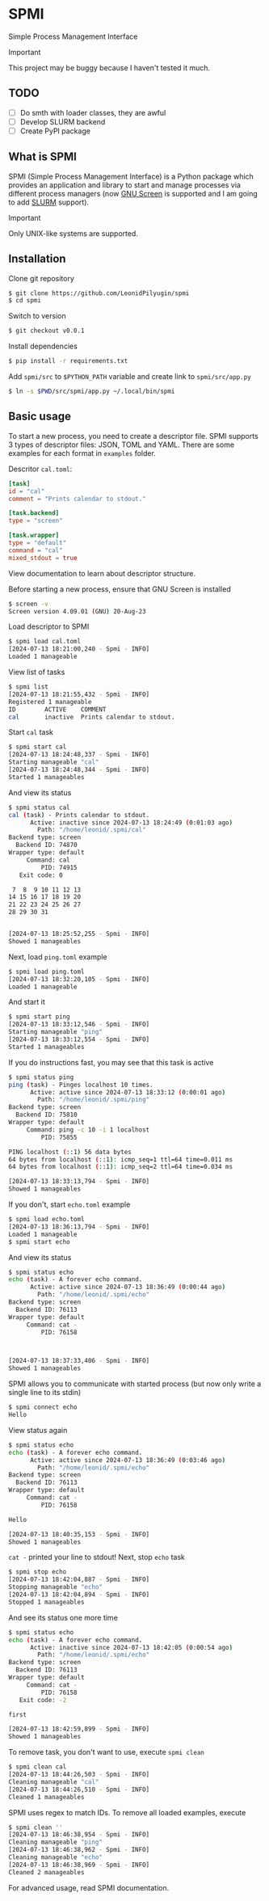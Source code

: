 # SPMI

Simple Process Management Interface

> [!IMPORTANT]
> This project may be buggy because I haven't tested it much.

## TODO
- [ ] Do smth with loader classes, they are awful
- [ ] Develop SLURM backend
- [ ] Create PyPI package

## What is SPMI

SPMI (Simple Process Management Interface) is a Python package which provides
an application and library to start and manage processes via different process
managers (now [GNU Screen](https://www.gnu.org/software/screen/) is supported
and I am going to add [SLURM](https://slurm.schedmd.com/overview.html) support).

> [!IMPORTANT]
> Only UNIX-like systems are supported.

## Installation

Clone git repository
```sh
$ git clone https://github.com/LeonidPilyugin/spmi
$ cd spmi
```

Switch to version
```sh
$ git checkout v0.0.1
```

Install dependencies
```sh
$ pip install -r requirements.txt
```

Add `spmi/src` to `$PYTHON_PATH` variable and create link to `spmi/src/app.py`
```sh
$ ln -s $PWD/src/spmi/app.py ~/.local/bin/spmi
```

## Basic usage
To start a new process, you need to create a descriptor file. SPMI supports
3 types of descriptor files: JSON, TOML and YAML. There are some examples for
each format in `examples` folder.

Descritor `cal.toml`:
```TOML
[task]
id = "cal"
comment = "Prints calendar to stdout."

[task.backend]
type = "screen"

[task.wrapper]
type = "default"
command = "cal"
mixed_stdout = true
```

View documentation to learn about descriptor structure.

Before starting a new process, ensure that GNU Screen is installed
```sh
$ screen -v
Screen version 4.09.01 (GNU) 20-Aug-23
```

Load descriptor to SPMI
```sh
$ spmi load cal.toml
[2024-07-13 18:21:00,240 - Spmi - INFO]
Loaded 1 manageable
```

View list of tasks
```sh
$ spmi list
[2024-07-13 18:21:55,432 - Spmi - INFO]
Registered 1 manageable
ID        ACTIVE    COMMENT
cal       inactive  Prints calendar to stdout.
```

Start `cal` task
```sh
$ spmi start cal
[2024-07-13 18:24:48,337 - Spmi - INFO]
Starting manageable "cal"
[2024-07-13 18:24:48,344 - Spmi - INFO]
Started 1 manageables
```

And view its status
```sh
$ spmi status cal
cal (task) - Prints calendar to stdout.
      Active: inactive since 2024-07-13 18:24:49 (0:01:03 ago)
        Path: "/home/leonid/.spmi/cal"
Backend type: screen
  Backend ID: 74870
Wrapper type: default
     Command: cal
         PID: 74915
   Exit code: 0

 7  8  9 10 11 12 13
14 15 16 17 18 19 20
21 22 23 24 25 26 27
28 29 30 31


[2024-07-13 18:25:52,255 - Spmi - INFO]
Showed 1 manageables
```

Next, load `ping.toml` example
```sh
$ spmi load ping.toml
[2024-07-13 18:32:20,105 - Spmi - INFO]
Loaded 1 manageable
```

And start it
```sh
$ spmi start ping
[2024-07-13 18:33:12,546 - Spmi - INFO]
Starting manageable "ping"
[2024-07-13 18:33:12,554 - Spmi - INFO]
Started 1 manageables
```

If you do instructions fast, you may see that this task is active
```sh
$ spmi status ping
ping (task) - Pinges localhost 10 times.
      Active: active since 2024-07-13 18:33:12 (0:00:01 ago)
        Path: "/home/leonid/.spmi/ping"
Backend type: screen
  Backend ID: 75810
Wrapper type: default
     Command: ping -c 10 -i 1 localhost
         PID: 75855

PING localhost (::1) 56 data bytes
64 bytes from localhost (::1): icmp_seq=1 ttl=64 time=0.011 ms
64 bytes from localhost (::1): icmp_seq=2 ttl=64 time=0.034 ms

[2024-07-13 18:33:13,794 - Spmi - INFO]
Showed 1 manageables
```

If you don't, start `echo.toml` example
```sh
$ spmi load echo.toml
[2024-07-13 18:36:13,794 - Spmi - INFO]
Loaded 1 manageable
$ spmi start echo
```

And view its status
```sh
$ spmi status echo
echo (task) - A forever echo command.
      Active: active since 2024-07-13 18:36:49 (0:00:44 ago)
        Path: "/home/leonid/.spmi/echo"
Backend type: screen
  Backend ID: 76113
Wrapper type: default
     Command: cat -
         PID: 76158



[2024-07-13 18:37:33,406 - Spmi - INFO]
Showed 1 manageables
```

SPMI allows you to communicate with started process
(but now only write a single line to its stdin)
```sh
$ spmi connect echo
Hello
```

View status again
```sh
$ spmi status echo
echo (task) - A forever echo command.
      Active: active since 2024-07-13 18:36:49 (0:03:46 ago)
        Path: "/home/leonid/.spmi/echo"
Backend type: screen
  Backend ID: 76113
Wrapper type: default
     Command: cat -
         PID: 76158

Hello

[2024-07-13 18:40:35,153 - Spmi - INFO]
Showed 1 manageables
```

`cat -` printed your line to stdout! Next, stop `echo` task

```sh
$ spmi stop echo
[2024-07-13 18:42:04,887 - Spmi - INFO]
Stopping manageable "echo"
[2024-07-13 18:42:04,894 - Spmi - INFO]
Stopped 1 manageables
```

And see its status one more time
```sh
$ spmi status echo
echo (task) - A forever echo command.
      Active: inactive since 2024-07-13 18:42:05 (0:00:54 ago)
        Path: "/home/leonid/.spmi/echo"
Backend type: screen
  Backend ID: 76113
Wrapper type: default
     Command: cat -
         PID: 76158
   Exit code: -2

first

[2024-07-13 18:42:59,899 - Spmi - INFO]
Showed 1 manageables
```

To remove task, you don't want to use, execute `spmi clean`
```sh
$ spmi clean cal
[2024-07-13 18:44:26,503 - Spmi - INFO]
Cleaning manageable "cal"
[2024-07-13 18:44:26,510 - Spmi - INFO]
Cleaned 1 manageables
```

SPMI uses regex to match IDs. To remove all loaded examples, execute
```sh
$ spmi clean ''
[2024-07-13 18:46:38,954 - Spmi - INFO]
Cleaning manageable "ping"
[2024-07-13 18:46:38,962 - Spmi - INFO]
Cleaning manageable "echo"
[2024-07-13 18:46:38,969 - Spmi - INFO]
Cleaned 2 manageables
```

For advanced usage, read SPMI documentation.
